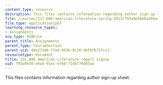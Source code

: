 ```yaml
---
content_type: resource
description: This files contains information regarding author sign-up sheet.
file: /courses/21l-006-american-literature-spring-2013/f93a9e58e6ad91ecef68714b779d03aa_MIT21L_006S13_reportsign.pdf
file_type: application/pdf
learning_resource_types:
- Assignments
ocw_type: OCWFile
parent_title: Assignments
parent_type: CourseSection
parent_uid: d8a27106-7fe9-6636-0c20-d6f0fb73fcc1
resourcetype: Document
title: 21L.006 American Literature report signup
uid: f93a9e58-e6ad-91ec-ef68-714b779d03aa
---
```

This files contains information regarding author sign-up sheet.